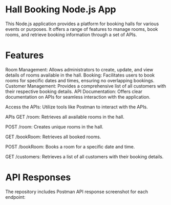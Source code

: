 Hall Booking Node.js App
========================
This Node.js application provides a platform for booking halls for various events or purposes. 
It offers a range of features to manage rooms, book rooms, and retrieve booking information through a set of APIs.

Features
========
Room Management: Allows administrators to create, update, and view details of rooms available in the hall.
Booking: Facilitates users to book rooms for specific dates and times, ensuring no overlapping bookings.
Customer Management: Provides a comprehensive list of all customers with their respective booking details.
API Documentation: Offers clear documentation on APIs for seamless interaction with the application.

Access the APIs:
Utilize tools like Postman  to interact with the APIs.

APIs
GET /room: Retrieves all available rooms in the hall.

POST /room: Creates unique rooms in the hall.

GET /bookRoom: Retrieves all booked rooms.

POST /bookRoom: Books a room for a specific date and time.

GET /customers: Retrieves a list of all customers with their booking details.

API Responses
=============
The repository includes Postman API response screenshot for each endpoint:
